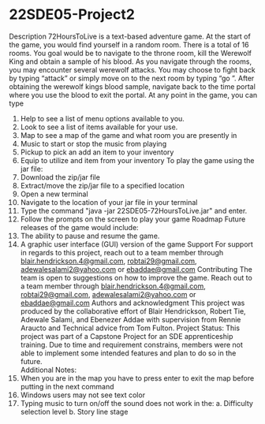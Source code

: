 # 22SDE05-Project2

Description
72HoursToLive is a text-based adventure game. At the start of the game, you would
find yourself in a random room. There is a total of 16 rooms. You goal would be to
navigate to the throne room, kill the Werewolf King and obtain a sample of his
blood. As you navigate through the rooms, you may encounter several werewolf
attacks. You may choose to fight back by typing “attack” or simply move on to the
next room by typing “go <direction>”. 
After obtaining the werewolf kings blood sample, navigate back to the time portal
where you use the blood to exit the portal. 
At any point in the game, you can type
1. Help to see a list of menu options available to you.
2. Look to see a list of items available for your use.
3. Map to see a map of the game and what room you are presently in
4. Music to start or stop the music from playing
5. Pickup <item> to pick an add an item to your inventory
6. Equip <item> to utilize and item from your inventory
To play the game using the jar file:
1. Download the zip/jar file
2. Extract/move the zip/jar file to a specified location
3. Open a new terminal 
4. Navigate to the location of your jar file in your terminal
5. Type the command "java -jar 22SDE05-72HoursToLive.jar" and enter. 
6. Follow the prompts on the screen to play your game
Roadmap
Future releases of the game would include:
1. The ability to pause and resume the game.
2. A graphic user interface (GUI) version of the game
Support
For support in regards to this project,  reach out to a team member through
blair.hendrickson.4@gmail.com,  robtai29@gmail.com,  adewalesalami2@yahoo.com
or ebaddae@gmail.com
Contributing
The team is open to suggestions on how to improve the game. Reach out to a team
member   through  blair.hendrickson.4@gmail.com,  robtai29@gmail.com,
adewalesalami2@yahoo.com or ebaddae@gmail.com
Authors and acknowledgment
This project was produced by the collaborative effort of Blair Hendrickson, Robert
Tie, Adewale Salami, and Ebenezer Addae with supervision from Rennie Araucto and
Technical advice from Tom Fulton.
Project Status:
This project was part of a Capstone Project for an SDE apprenticeship training. Due
to time and requirement constrains, members were not able to implement some
intended features and plan to do so in the future.  
Additional Notes:
1. When you are in the map you have to press enter to exit the map before
putting in the next command
2. Windows users may not see text color 
3. Typing music to turn on/off the sound does not work in the:
a. Difficulty selection level
b. Story line stage
